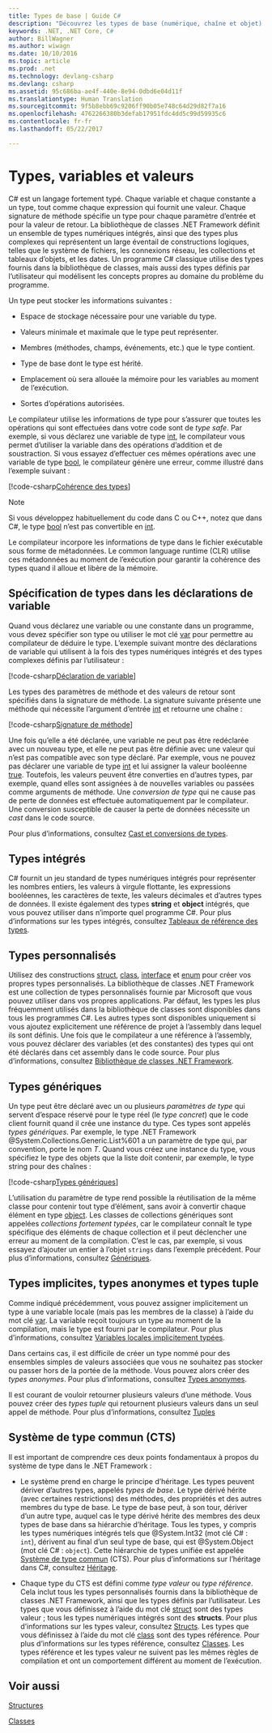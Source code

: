 ```yaml
---
title: Types de base | Guide C#
description: "Découvrez les types de base (numérique, chaîne et objet) disponibles dans tous les programmes C#"
keywords: .NET, .NET Core, C#
author: BillWagner
ms.author: wiwagn
ms.date: 10/10/2016
ms.topic: article
ms.prod: .net
ms.technology: devlang-csharp
ms.devlang: csharp
ms.assetid: 95c686ba-ae4f-440e-8e94-0dbd6e04d11f
ms.translationtype: Human Translation
ms.sourcegitcommit: 9f5b8ebb69c9206ff90b05e748c64d29d82f7a16
ms.openlocfilehash: 4762266380b3defab17951fdc4dd5c99d59935c6
ms.contentlocale: fr-fr
ms.lasthandoff: 05/22/2017

---
```


# <a name="types-variables-and-values"></a>Types, variables et valeurs  
C# est un langage fortement typé. Chaque variable et chaque constante a un type, tout comme chaque expression qui fournit une valeur. Chaque signature de méthode spécifie un type pour chaque paramètre d’entrée et pour la valeur de retour. La bibliothèque de classes .NET Framework définit un ensemble de types numériques intégrés, ainsi que des types plus complexes qui représentent un large éventail de constructions logiques, telles que le système de fichiers, les connexions réseau, les collections et tableaux d’objets, et les dates. Un programme C# classique utilise des types fournis dans la bibliothèque de classes, mais aussi des types définis par l’utilisateur qui modélisent les concepts propres au domaine du problème du programme.  
  
Un type peut stocker les informations suivantes :  
  
-   Espace de stockage nécessaire pour une variable du type.  
  
-   Valeurs minimale et maximale que le type peut représenter.  
  
-   Membres (méthodes, champs, événements, etc.) que le type contient.  
  
-   Type de base dont le type est hérité.  
  
-   Emplacement où sera allouée la mémoire pour les variables au moment de l’exécution.  
  
-   Sortes d’opérations autorisées.  
  
Le compilateur utilise les informations de type pour s’assurer que toutes les opérations qui sont effectuées dans votre code sont de *type safe*. Par exemple, si vous déclarez une variable de type [int](https://msdn.microsoft.com/library/5kzh1b5w.aspx), le compilateur vous permet d’utiliser la variable dans des opérations d’addition et de soustraction. Si vous essayez d’effectuer ces mêmes opérations avec une variable de type [bool](https://msdn.microsoft.com/library/c8f5xwh7.aspx), le compilateur génère une erreur, comme illustré dans l’exemple suivant :  
  
[!code-csharp[Cohérence des types](../../samples/snippets/csharp/concepts/basic-types/type-safety.cs)]  
  
> [!NOTE]  
>  Si vous développez habituellement du code dans C ou C++, notez que dans C#, le type [bool](https://msdn.microsoft.com/library/c8f5xwh7.aspx) n’est pas convertible en [int](https://msdn.microsoft.com/library/5kzh1b5w.aspx).  
  
Le compilateur incorpore les informations de type dans le fichier exécutable sous forme de métadonnées. Le common language runtime (CLR) utilise ces métadonnées au moment de l’exécution pour garantir la cohérence des types quand il alloue et libère de la mémoire.  

## <a name="specifying-types-in-variable-declarations"></a>Spécification de types dans les déclarations de variable  
Quand vous déclarez une variable ou une constante dans un programme, vous devez spécifier son type ou utiliser le mot clé [var](https://msdn.microsoft.com/library/bb383973.aspx) pour permettre au compilateur de déduire le type. L’exemple suivant montre des déclarations de variable qui utilisent à la fois des types numériques intégrés et des types complexes définis par l’utilisateur :  
  
[!code-csharp[Déclaration de variable](../../samples/snippets/csharp/concepts/basic-types/variable-declaration.cs)]  
  
Les types des paramètres de méthode et des valeurs de retour sont spécifiés dans la signature de méthode. La signature suivante présente une méthode qui nécessite l’argument d’entrée [int](https://msdn.microsoft.com/library/5kzh1b5w.aspx) et retourne une chaîne :  
  
[!code-csharp[Signature de méthode](../../samples/snippets/csharp/concepts/basic-types/method-signature.cs)]  
  
Une fois qu’elle a été déclarée, une variable ne peut pas être redéclarée avec un nouveau type, et elle ne peut pas être définie avec une valeur qui n’est pas compatible avec son type déclaré. Par exemple, vous ne pouvez pas déclarer une variable de type [int](https://msdn.microsoft.com/library/5kzh1b5w.aspx) et lui assigner la valeur booléenne [true](https://msdn.microsoft.com/library/06d3w013.aspx). Toutefois, les valeurs peuvent être converties en d’autres types, par exemple, quand elles sont assignées à de nouvelles variables ou passées comme arguments de méthode. Une *conversion de type* qui ne cause pas de perte de données est effectuée automatiquement par le compilateur. Une conversion susceptible de causer la perte de données nécessite un *cast* dans le code source. 

Pour plus d’informations, consultez [Cast et conversions de types](https://msdn.microsoft.com/library/ms173105.aspx).
 
## <a name="built-in-types"></a>Types intégrés
C# fournit un jeu standard de types numériques intégrés pour représenter les nombres entiers, les valeurs à virgule flottante, les expressions booléennes, les caractères de texte, les valeurs décimales et d’autres types de données. Il existe également des types **string** et **object** intégrés, que vous pouvez utiliser dans n’importe quel programme C#. Pour plus d’informations sur les types intégrés, consultez [Tableaux de référence des types](https://msdn.microsoft.com/library/1dhd7f2x.aspx).  
  
## <a name="custom-types"></a>Types personnalisés  
Utilisez des constructions [struct](https://msdn.microsoft.com/library/ah19swz4.aspx), [class](https://msdn.microsoft.com/library/0b0thckt.aspx), [interface](https://msdn.microsoft.com/library/87d83y5b.aspx) et [enum](https://msdn.microsoft.com/library/sbbt4032.aspx) pour créer vos propres types personnalisés. La bibliothèque de classes .NET Framework est une collection de types personnalisés fournie par Microsoft que vous pouvez utiliser dans vos propres applications. Par défaut, les types les plus fréquemment utilisés dans la bibliothèque de classes sont disponibles dans tous les programmes C#. Les autres types sont disponibles uniquement si vous ajoutez explicitement une référence de projet à l’assembly dans lequel ils sont définis. Une fois que le compilateur a une référence à l’assembly, vous pouvez déclarer des variables (et des constantes) des types qui ont été déclarés dans cet assembly dans le code source. Pour plus d’informations, consultez [Bibliothèque de classes .NET Framework](https://msdn.microsoft.com/library/gg145045(v=vs.110).aspx).  
  
## <a name="generic-types"></a>Types génériques  
Un type peut être déclaré avec un ou plusieurs *paramètres de type* qui servent d’espace réservé pour le type réel (le *type concret*) que le code client fournit quand il crée une instance du type. Ces types sont appelés *types génériques*. Par exemple, le type .NET Framework @System.Collections.Generic.List%601 a un paramètre de type qui, par convention, porte le nom *T*. Quand vous créez une instance du type, vous spécifiez le type des objets que la liste doit contenir, par exemple, le type string pour des chaînes :  
  
[!code-csharp[Types génériques](../../samples/snippets/csharp/concepts/basic-types/generic-type.cs)] 
  
L’utilisation du paramètre de type rend possible la réutilisation de la même classe pour contenir tout type d’élément, sans avoir à convertir chaque élément en type [object](https://msdn.microsoft.com/library/9kkx3h3c.aspx). Les classes de collections génériques sont appelées *collections fortement typées*, car le compilateur connaît le type spécifique des éléments de chaque collection et il peut déclencher une erreur au moment de la compilation. C’est le cas, par exemple, si vous essayez d’ajouter un entier à l’objet `strings` dans l’exemple précédent. Pour plus d’informations, consultez [Génériques](programming-guide/generics/index.md). 

## <a name="implicit-types-anonymous-types-and-tuple-types"></a>Types implicites, types anonymes et types tuple  
Comme indiqué précédemment, vous pouvez assigner implicitement un type à une variable locale (mais pas les membres de la classe) à l’aide du mot clé [var](https://msdn.microsoft.com/library/bb383973.aspx). La variable reçoit toujours un type au moment de la compilation, mais le type est fourni par le compilateur. Pour plus d’informations, consultez [Variables locales implicitement typées](https://msdn.microsoft.com/library/bb384061.aspx).  
  
Dans certains cas, il est difficile de créer un type nommé pour des ensembles simples de valeurs associées que vous ne souhaitez pas stocker ou passer hors de la portée de la méthode. Vous pouvez alors créer des *types anonymes*. Pour plus d’informations, consultez [Types anonymes](https://msdn.microsoft.com/library/bb397696.aspx).

Il est courant de vouloir retourner plusieurs valeurs d’une méthode. Vous pouvez créer des *types tuple* qui retournent plusieurs valeurs dans un seul appel de méthode. Pour plus d’informations, consultez [Tuples](tuples.md)

## <a name="the-common-type-system"></a>Système de type commun (CTS)  
Il est important de comprendre ces deux points fondamentaux à propos du système de type dans le .NET Framework :  
  
-   Le système prend en charge le principe d’héritage. Les types peuvent dériver d’autres types, appelés *types de base*. Le type dérivé hérite (avec certaines restrictions) des méthodes, des propriétés et des autres membres du type de base. Le type de base peut, à son tour, dériver d’un autre type, auquel cas le type dérivé hérite des membres des deux types de base dans sa hiérarchie d’héritage. Tous les types, y compris les types numériques intégrés tels que @System.Int32 (mot clé C# : `int`), dérivent au final d’un seul type de base, qui est @System.Object (mot clé C# : `object`). Cette hiérarchie de types unifiée est appelée [Système de type commun](../standard/common-type-system.md) (CTS). Pour plus d’informations sur l’héritage dans C#, consultez [Héritage](https://msdn.microsoft.com/library/ms173149.aspx).  
  
-   Chaque type du CTS est défini comme *type valeur* ou *type référence*. Cela inclut tous les types personnalisés fournis dans la bibliothèque de classes .NET Framework, ainsi que les types définis par l’utilisateur. Les types que vous définissez à l’aide du mot clé [struct](https://msdn.microsoft.com/library/ah19swz4.aspx) sont des types valeur ; tous les types numériques intégrés sont des **structs**. Pour plus d’informations sur les types valeur, consultez [Structs](structs.md). Les types que vous définissez à l’aide du mot clé [class](https://msdn.microsoft.com/library/0b0thckt.aspx) sont des types référence. Pour plus d’informations sur les types référence, consultez [Classes](classes.md). Les types référence et les types valeur ne suivent pas les mêmes règles de compilation et ont un comportement différent au moment de l’exécution.
 
  
## <a name="see-also"></a>Voir aussi
[Structures](structs.md)

[Classes](classes.md)

